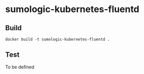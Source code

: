 # sumologic-kubernetes-fluentd

## Build

```shell
docker build -t sumologic-kubernetes-fluentd .
```

## Test

To be defined
